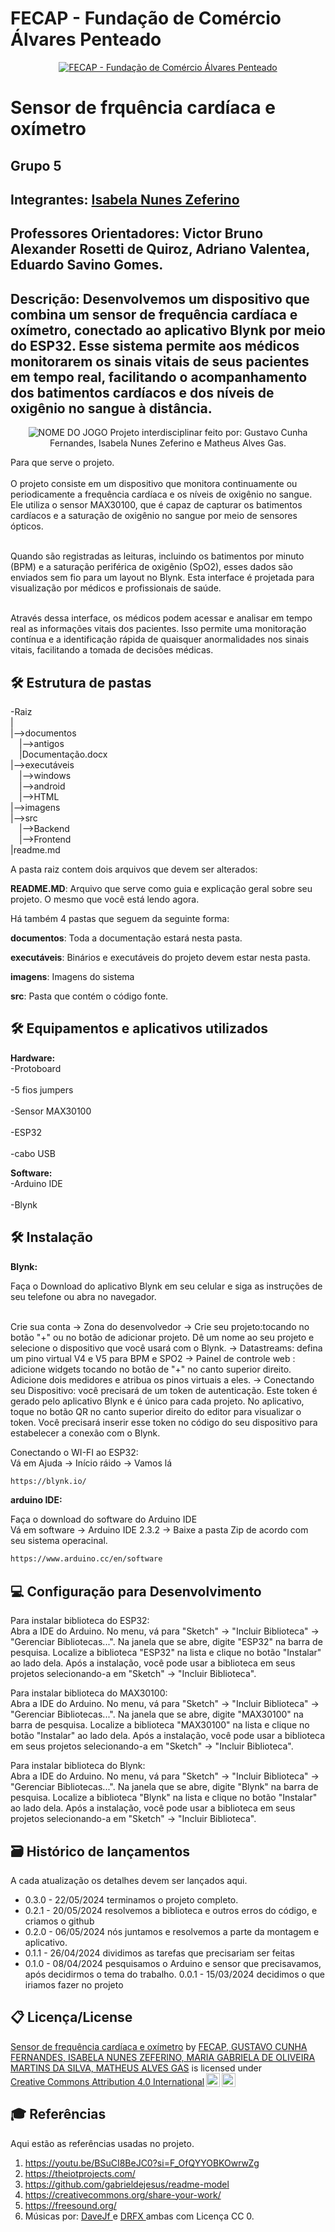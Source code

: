 # FECAP - Fundação de Comércio Álvares Penteado

<p align="center">
<a href= "https://www.fecap.br/"><img src="https://encrypted-tbn0.gstatic.com/images?q=tbn:ANd9GcRhZPrRa89Kma0ZZogxm0pi-tCn_TLKeHGVxywp-LXAFGR3B1DPouAJYHgKZGV0XTEf4AE&usqp=CAU" alt="FECAP - Fundação de Comércio Álvares Penteado" border="0"></a>
</p>

# Sensor de frquência cardíaca e oxímetro

## Grupo 5 

## Integrantes: <a href="www.linkedin.com/in/isabela-nunes-zeferino">Isabela Nunes Zeferino</a>

## Professores Orientadores: Victor Bruno Alexander Rosetti de Quiroz, Adriano Valentea, Eduardo Savino Gomes.

## Descrição: Desenvolvemos um dispositivo que combina um sensor de frequência cardíaca e oxímetro, conectado ao aplicativo Blynk por meio do ESP32. Esse sistema permite aos médicos monitorarem os sinais vitais de seus pacientes em tempo real, facilitando o acompanhamento dos batimentos cardíacos e dos níveis de oxigênio no sangue à distância.

<p align="center">
<img src="https://pix4free.org/assets/library/2021-01-20/originals/game.jpg" alt="NOME DO JOGO" border="0">
  Projeto interdisciplinar feito por: Gustavo Cunha Fernandes, Isabela Nunes Zeferino e Matheus Alves Gas.
</p>


Para que serve o projeto.
<br><br>
O projeto consiste em um dispositivo que monitora continuamente ou periodicamente a frequência cardíaca e os níveis de oxigênio no sangue. Ele utiliza o sensor MAX30100, que é capaz de capturar os batimentos cardíacos e a saturação de oxigênio no sangue por meio de sensores ópticos.<br>

<br>Quando são registradas as leituras, incluindo os batimentos por minuto (BPM) e a saturação periférica de oxigênio (SpO2), esses dados são enviados sem fio para um layout no Blynk. Esta interface é projetada para visualização por médicos e profissionais de saúde.<br>

<br>Através dessa interface, os médicos podem acessar e analisar em tempo real as informações vitais dos pacientes. Isso permite uma monitoração contínua e a identificação rápida de quaisquer anormalidades nos sinais vitais, facilitando a tomada de decisões médicas.<br>

## 🛠 Estrutura de pastas

-Raiz<br>
|<br>
|-->documentos<br>
  &emsp;|-->antigos<br>
  &emsp;|Documentação.docx<br>
|-->executáveis<br>
  &emsp;|-->windows<br>
  &emsp;|-->android<br>
  &emsp;|-->HTML<br>
|-->imagens<br>
|-->src<br>
  &emsp;|-->Backend<br>
  &emsp;|-->Frontend<br>
|readme.md<br>

A pasta raiz contem dois arquivos que devem ser alterados:

<b>README.MD</b>: Arquivo que serve como guia e explicação geral sobre seu projeto. O mesmo que você está lendo agora.

Há também 4 pastas que seguem da seguinte forma:

<b>documentos</b>: Toda a documentação estará nesta pasta.

<b>executáveis</b>: Binários e executáveis do projeto devem estar nesta pasta.

<b>imagens</b>: Imagens do sistema

<b>src</b>: Pasta que contém o código fonte.

## 🛠 Equipamentos e aplicativos utilizados 

<b>Hardware:</b>
<br>-Protoboard</br>
<br>-5 fios jumpers </br>
<br>-Sensor MAX30100</br>
<br>-ESP32</br>
<br>-cabo USB</br>

<b>Software:</b>
<br>-Arduino IDE</br>
<br>-Blynk</br>


## 🛠 Instalação

<b>Blynk:</b>

Faça o Download do aplicativo Blynk em seu celular e siga as instruções de seu telefone ou abra no navegador.

<br>Crie sua conta -> Zona do desenvolvedor -> Crie seu projeto:tocando no botão "+" ou no botão de adicionar projeto. Dê um nome ao seu projeto e selecione o dispositivo que você usará com o Blynk. -> Datastreams: defina um pino virtual V4 e V5 para BPM e SPO2 -> Painel de controle web : adicione widgets tocando no botão de "+" no canto superior direito. Adicione dois medidores e atribua os pinos virtuais a eles. -> Conectando seu Dispositivo: você precisará de um token de autenticação. Este token é gerado pelo aplicativo Blynk e é único para cada projeto. No aplicativo, toque no botão QR no canto superior direito do editor para visualizar o token. Você precisará inserir esse token no código do seu dispositivo para estabelecer a conexão com o Blynk. </br>

Conectando o WI-FI ao ESP32: 
<br> Vá em Ajuda -> Início ráido -> Vamos lá<br/>

```sh
https://blynk.io/
```

<b>arduino IDE:</b>

Faça o download do software do Arduino IDE 
<br> Vá em software ->
Arduino IDE 2.3.2 -> Baixe a pasta Zip de acordo com seu sistema operacinal.<br/>

```sh
https://www.arduino.cc/en/software
```


## 💻 Configuração para Desenvolvimento

Para instalar biblioteca do ESP32:
<br>Abra a IDE do Arduino.
No menu, vá para "Sketch" -> "Incluir Biblioteca" -> "Gerenciar Bibliotecas...".
Na janela que se abre, digite "ESP32" na barra de pesquisa.
Localize a biblioteca "ESP32" na lista e clique no botão "Instalar" ao lado dela.
Após a instalação, você pode usar a biblioteca em seus projetos selecionando-a em "Sketch" -> "Incluir Biblioteca".<br/>

Para instalar biblioteca do MAX30100:
<br>Abra a IDE do Arduino.
No menu, vá para "Sketch" -> "Incluir Biblioteca" -> "Gerenciar Bibliotecas...".
Na janela que se abre, digite "MAX30100" na barra de pesquisa.
Localize a biblioteca "MAX30100" na lista e clique no botão "Instalar" ao lado dela.
Após a instalação, você pode usar a biblioteca em seus projetos selecionando-a em "Sketch" -> "Incluir Biblioteca".<br/>

Para instalar biblioteca do Blynk:
<br>Abra a IDE do Arduino.
No menu, vá para "Sketch" -> "Incluir Biblioteca" -> "Gerenciar Bibliotecas...".
Na janela que se abre, digite "Blynk" na barra de pesquisa.
Localize a biblioteca "Blynk" na lista e clique no botão "Instalar" ao lado dela.
Após a instalação, você pode usar a biblioteca em seus projetos selecionando-a em "Sketch" -> "Incluir Biblioteca".<br/>

## 🗃 Histórico de lançamentos

A cada atualização os detalhes devem ser lançados aqui.


* 0.3.0 - 22/05/2024
terminamos o projeto completo.
* 0.2.1 - 20/05/2024
resolvemos a biblioteca e outros erros do código, e criamos o github
* 0.2.0 - 06/05/2024
nós juntamos e resolvemos a parte da montagem e aplicativo.
* 0.1.1 - 26/04/2024
dividimos as tarefas que precisariam ser feitas
* 0.1.0 - 08/04/2024
pesquisamos o Arduino e sensor que precisavamos, após decidirmos o tema do trabalho.
0.0.1 - 15/03/2024
decidimos o que iriamos fazer no projeto


## 📋 Licença/License
<p xmlns:cc="http://creativecommons.org/ns#" xmlns:dct="http://purl.org/dc/terms/"><a property="dct:title" rel="cc:attributionURL" href="https://github.com/2024-1-NADS1-A/Projeto5">Sensor de frequência cardíaca e oxímetro</a> by <a rel="cc:attributionURL dct:creator" property="cc:attributionName" href="https://github.com/2024-1-NADS1-A/Projeto5">FECAP, GUSTAVO CUNHA FERNANDES, ISABELA NUNES ZEFERINO, MARIA GABRIELA DE OLIVEIRA MARTINS DA SILVA, MATHEUS ALVES GAS</a> is licensed under <a href="https://creativecommons.org/licenses/by/4.0/?ref=chooser-v1" target="_blank" rel="license noopener noreferrer" style="display:inline-block;">Creative Commons Attribution 4.0 International<img style="height:22px!important;margin-left:3px;vertical-align:text-bottom;" src="https://mirrors.creativecommons.org/presskit/icons/cc.svg?ref=chooser-v1" alt=""><img style="height:22px!important;margin-left:3px;vertical-align:text-bottom;" src="https://mirrors.creativecommons.org/presskit/icons/by.svg?ref=chooser-v1" alt=""></a></p>

## 🎓 Referências


Aqui estão as referências usadas no projeto.

1. <https://youtu.be/BSuCI8BeJC0?si=F_OfQYYOBKOwrwZg>
2. <https://theiotprojects.com/>
3. <https://github.com/gabrieldejesus/readme-model>
4. <https://creativecommons.org/share-your-work/>
5. <https://freesound.org/>
6. Músicas por: <a href="https://freesound.org/people/DaveJf/sounds/616544/"> DaveJf </a> e <a href="https://freesound.org/people/DRFX/sounds/338986/"> DRFX </a> ambas com Licença CC 0.
